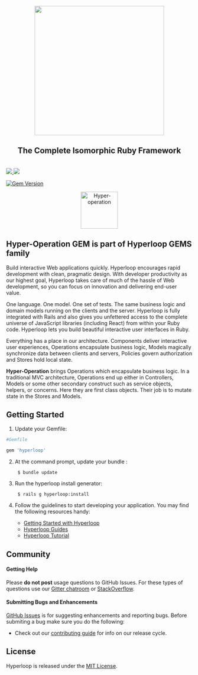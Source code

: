 <div class="githubhyperloopheader">

<p align="center">

<a href="http://ruby-hyperloop.org/" alt="Hyperloop" title="Hyperloop">
<img width="350px" src="http://ruby-hyperloop.org/images/hyperloop-github-logo.png">
</a>

</p>

<h2 align="center">The Complete Isomorphic Ruby Framework</h2>

<br>

<a href="http://ruby-hyperloop.org/" alt="Hyperloop" title="Hyperloop">
<img src="http://ruby-hyperloop.org/images/githubhyperloopbadge.png">
</a>

<a href="https://gitter.im/ruby-hyperloop/chat" alt="Gitter chat" title="Gitter chat">
<img src="http://ruby-hyperloop.org/images/githubgitterbadge.png">
</a>

[![Gem Version](https://badge.fury.io/rb/hyper-operation.svg)](https://badge.fury.io/rb/hyper-operation)

<p align="center">
<img src="http://ruby-hyperloop.org/images/HyperOperations.png" width="100" alt="Hyper-operation">
</p>

</div>

## Hyper-Operation GEM is part of Hyperloop GEMS family

Build interactive Web applications quickly. Hyperloop encourages rapid development with clean, pragmatic design. With developer productivity as our highest goal, Hyperloop takes care of much of the hassle of Web development, so you can focus on innovation and delivering end-user value.

One language. One model. One set of tests. The same business logic and domain models running on the clients and the server. Hyperloop is fully integrated with Rails and also gives you unfettered access to the complete universe of JavaScript libraries (including React) from within your Ruby code. Hyperloop lets you build beautiful interactive user interfaces in Ruby.

Everything has a place in our architecture. Components deliver interactive user experiences, Operations encapsulate business logic, Models magically synchronize data between clients and servers, Policies govern authorization and Stores hold local state.

**Hyper-Operation** brings Operations which encapsulate business logic. In a traditional MVC architecture, Operations end up either in Controllers, Models or some other secondary construct such as service objects, helpers, or concerns. Here they are first class objects. Their job is to mutate state in the Stores and Models.

## Getting Started

1. Update your Gemfile:

```ruby
#Gemfile

gem 'hyperloop'
```

2. At the command prompt, update your bundle :

        $ bundle update

3. Run the hyperloop install generator:

        $ rails g hyperloop:install

4. Follow the guidelines to start developing your application. You may find
   the following resources handy:
    * [Getting Started with Hyperloop](http://ruby-hyperloop.org/start/components/)
    * [Hyperloop Guides](http://ruby-hyperloop.org/docs/architecture)
    * [Hyperloop Tutorial](http://ruby-hyperloop.org/tutorials)

## Community

#### Getting Help
Please **do not post** usage questions to GitHub Issues. For these types of questions use our [Gitter chatroom](https://gitter.im/ruby-hyperloop/chat) or [StackOverflow](http://stackoverflow.com/questions/tagged/hyperloop).

#### Submitting Bugs and Enhancements
[GitHub Issues](https://github.com/ruby-hyperloop/hyperloop/issues) is for suggesting enhancements and reporting bugs. Before submiting a bug make sure you do the following:
* Check out our [contributing guide](https://github.com/ruby-hyperloop/hyperloop/blob/master/CONTRIBUTING.md) for info on our release cycle.

## License

Hyperloop is released under the [MIT License](http://www.opensource.org/licenses/MIT).
